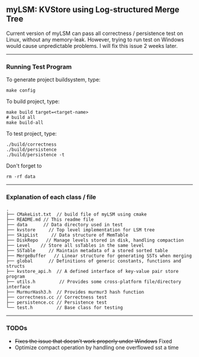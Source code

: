 ## myLSM: KVStore using Log-structured Merge Tree

Current version of myLSM can pass all correctness / persistence test on Linux, 
without any memory-leak. However, trying to run test on Windows would cause unpredictable problems. I will fix this issue 2 weeks later.

------

### Running Test Program

To generate project buildsystem, type:

```shell
make config
```

To build project, type:

```shell
make build target=<target-name>
# build all
make build-all
```

To test project, type:

```shell
./build/correctness
./build/persistence
./build/persistence -t
```

Don't forget to

```shell
rm -rf data
```

------

### Explanation of each class / file

```text
.
├── CMakeList.txt  // build file of myLSM using cmake
├── README.md // This readme file
├── data      // Data directory used in test
├── kvstore     // Top level implementation for LSM tree
├── SkipList     // Data structure of MemTable
├── DiskRepo   // Manage levels stored in disk, handling compaction
├── Level    // Store all ssTables in the same level
├── SSTable     // Maintain metadata of a stored sorted table
├── MergeBuffer   // Linear structure for generating SSTs when merging
├── global      // Definitions of generic constants, functions and structs
├── kvstore_api.h  // A defined interface of key-value pair store program
├── utils.h         // Provides some cross-platform file/directory interface
├── MurmurHash3.h  // Provides murmur3 hash function
├── correctness.cc // Correctness test
├── persistence.cc // Persistence test
└── test.h         // Base class for testing
```

------

### TODOs

+ ~~Fixes the issue that doesn't work properly under Windows~~ Fixed
+ Optimize compact operation by handling one overflowed sst a time  
